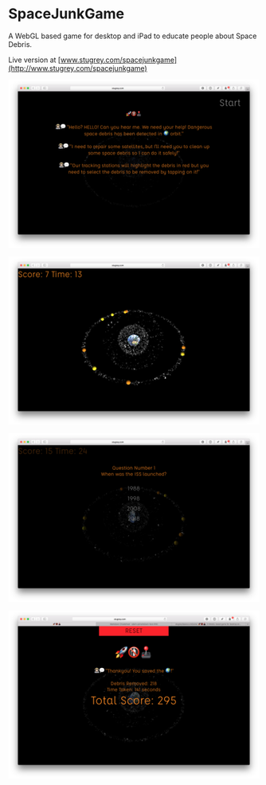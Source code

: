 # SpaceJunkGame

A WebGL based game for desktop and iPad to educate people about Space Debris. 

Live version at [www.stugrey.com/spacejunkgame](http://www.stugrey.com/spacejunkgame)

![SpaceJunkGame Screenshot 1](Screenshot_1.png?raw=true "SpaceJunkGame Screenshot 1")

![SpaceJunkGame Screenshot 2](Screenshot_2.png?raw=true "SpaceJunkGame Screenshot 2")

![SpaceJunkGame Screenshot 3](Screenshot_3.png?raw=true "SpaceJunkGame Screenshot 3")

![SpaceJunkGame Screenshot 4](Screenshot_4.png?raw=true "SpaceJunkGame Screenshot 4")
